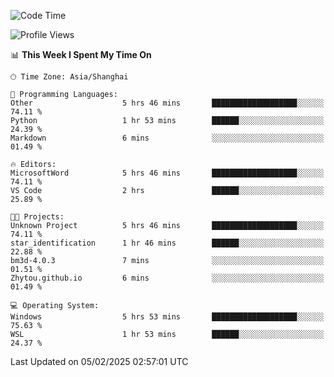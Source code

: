 <!--START_SECTION:waka-->
![Code Time](http://img.shields.io/badge/Code%20Time-2%2C235%20hrs%2052%20mins-blue)

![Profile Views](http://img.shields.io/badge/Profile%20Views-5-blue)

📊 **This Week I Spent My Time On** 

```text
🕑︎ Time Zone: Asia/Shanghai

💬 Programming Languages: 
Other                    5 hrs 46 mins       ███████████████████░░░░░░   74.11 % 
Python                   1 hr 53 mins        ██████░░░░░░░░░░░░░░░░░░░   24.39 % 
Markdown                 6 mins              ░░░░░░░░░░░░░░░░░░░░░░░░░   01.49 % 

🔥 Editors: 
MicrosoftWord            5 hrs 46 mins       ███████████████████░░░░░░   74.11 % 
VS Code                  2 hrs               ██████░░░░░░░░░░░░░░░░░░░   25.89 % 

🐱‍💻 Projects: 
Unknown Project          5 hrs 46 mins       ███████████████████░░░░░░   74.11 % 
star_identification      1 hr 46 mins        ██████░░░░░░░░░░░░░░░░░░░   22.88 % 
bm3d-4.0.3               7 mins              ░░░░░░░░░░░░░░░░░░░░░░░░░   01.51 % 
Zhytou.github.io         6 mins              ░░░░░░░░░░░░░░░░░░░░░░░░░   01.49 % 

💻 Operating System: 
Windows                  5 hrs 53 mins       ███████████████████░░░░░░   75.63 % 
WSL                      1 hr 53 mins        ██████░░░░░░░░░░░░░░░░░░░   24.37 % 
```


 Last Updated on 05/02/2025 02:57:01 UTC
<!--END_SECTION:waka-->